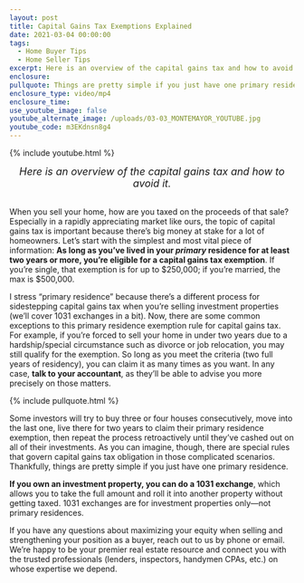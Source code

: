 ```yaml
---
layout: post
title: Capital Gains Tax Exemptions Explained
date: 2021-03-04 00:00:00
tags:
  - Home Buyer Tips
  - Home Seller Tips
excerpt: Here is an overview of the capital gains tax and how to avoid it.
enclosure:
pullquote: Things are pretty simple if you just have one primary residence.
enclosure_type: video/mp4
enclosure_time:
use_youtube_image: false
youtube_alternate_image: /uploads/03-03_MONTEMAYOR_YOUTUBE.jpg
youtube_code: m3EKdnsn8g4
---
```

{% include youtube.html %}

<center style="font-size: 18px;"><em>Here is an overview of the capital gains tax and how to avoid it.</em></center>

<br>When you sell your home, how are you taxed on the proceeds of that sale? Especially in a rapidly appreciating market like ours, the topic of capital gains tax is important because there’s big money at stake for a lot of homeowners. Let’s start with the simplest and most vital piece of information: <b>As long as you’ve lived in your <em>primary</em> residence for at least two years or more, you’re eligible for a capital gains tax exemption</b>. If you’re single, that exemption is for up to $250,000; if you’re married, the max is $500,000.

I stress “primary residence” because there’s a different process for sidestepping capital gains tax when you’re selling investment properties (we’ll cover 1031 exchanges in a bit). Now, there are some common exceptions to this primary residence exemption rule for capital gains tax. For example, if you’re forced to sell your home in under two years due to a hardship/special circumstance such as divorce or job relocation, you may still qualify for the exemption. So long as you meet the criteria (two full years of residency), you can claim it as many times as you want. In any case, **talk to your accountant**, as they’ll be able to advise you more precisely on those matters.

{% include pullquote.html %}

Some investors will try to buy three or four houses consecutively, move into the last one, live there for two years to claim their primary residence exemption, then repeat the process retroactively until they’ve cashed out on all of their investments. As you can imagine, though, there are special rules that govern capital gains tax obligation in those complicated scenarios. Thankfully, things are pretty simple if you just have one primary residence.

**If you own an investment property, you can do a 1031 exchange**, which allows you to take the full amount and roll it into another property without getting taxed. 1031 exchanges are for investment properties only—not primary residences.

If you have any questions about maximizing your equity when selling and strengthening your position as a buyer, reach out to us by phone or email. We’re happy to be your premier real estate resource and connect you with the trusted professionals (lenders, inspectors, handymen CPAs, etc.) on whose expertise we depend.
